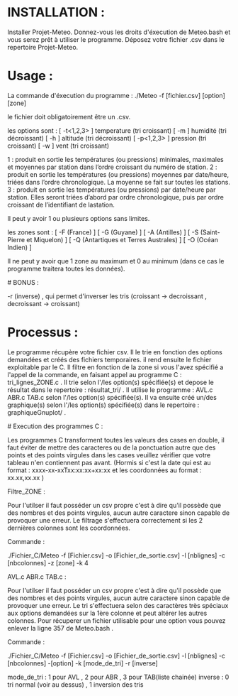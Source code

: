 # INSTALLATION :

Installer Projet-Meteo.
Donnez-vous les droits d'éxecution de Meteo.bash et vous serez prêt à utiliser le programme.
Déposez votre fichier .csv dans le repertoire Projet-Meteo.

# Usage :

La commande d'éxecution du programme :
./Meteo -f [fichier.csv] [option] [zone]

le fichier doit obligatoirement être un .csv.

les options sont : 
        [ -t<1,2,3> ]     temperature (tri croissant)
        [ -m ]            humidité (tri décroissant)
        [ -h ]            altitude (tri décroissant)
        [ -p<1,2,3> ]     pression (tri croissant)
        [ -w ]            vent (tri croissant)

1 : produit en sortie les températures (ou pressions) minimales, maximales et moyennes par station dans l’ordre
    croissant du numéro de station.
2 : produit en sortie les températures (ou pressions) moyennes par date/heure, triées dans l’ordre chronologique.
    La moyenne se fait sur toutes les stations.
3 : produit en sortie les températures (ou pressions) par date/heure par station. Elles seront triées d’abord par ordre
    chronologique, puis par ordre croissant de l’identifiant de lastation.

Il peut y avoir 1 ou plusieurs options sans limites. 

les zones sont : 
        [ -F (France) ]
        [ -G (Guyane) ]
        [ -A (Antilles) ]
        [ -S (Saint-Pierre et Miquelon) ]
        [ -Q (Antartiques et Terres Australes) ]
        [ -O (Océan Indien) ]

Il ne peut y avoir que 1 zone au maximum et 0 au minimum (dans ce cas le programme traitera toutes les données).

# BONUS : 

-r (inverse) , qui permet d'inverser les tris (croissant -> decroissant , decroissant -> croissant)

# Processus : 

Le programme récupère votre fichier csv.
Il le trie en fonction des options demandées et créés des fichiers temporaires.
il rend ensuite le fichier exploitable par le C.
Il filtre en fonction de la zone si vous l'avez spécifié a l'appel de la commande, en faisant appel au programme C : tri_lignes_ZONE.c .
Il trie selon l'/les option(s) spécifiée(s) et depose le résultat dans le repertoire : résultat_tri/ . Il utilise le programme : AVL.c ABR.c TAB.c selon l'/les option(s) spécifiée(s).
Il va ensuite créé un/des graphique(s) selon l'/les option(s) spécifiée(s) dans le repertoire : graphiqueGnuplot/ .

# Execution des programmes C : 

Les programmes C transforment toutes les valeurs des cases en double, il faut éviter de mettre des caracteres ou de la ponctuation autre que des points et des points virgules  dans les cases veuillez vérifier que votre tableau n'en contiennent pas avant. (Hormis si c'est la date qui est au format : xxxx-xx-xxTxx:xx:xx+xx:xx et les coordonnées au format : xx.xx,xx.xx )

Filtre_ZONE : 

Pour l'utilser il faut posséder un csv propre c'est à dire qu'il possède que des nombres et des points virgules, aucun autre caractere sinon capable de provoquer une erreur.
Le filtrage s'effectuera correctement si les 2 dernières colonnes sont les coordonnées. 

Commande : 

./Fichier_C/Meteo -f [Fichier.csv] -o [Fichier_de_sortie.csv] -l [nblignes] -c [nbcolonnes] -z [zone] -k 4

AVL.c ABR.c TAB.c : 

Pour l'utilser il faut posséder un csv propre c'est à dire qu'il possède que des nombres et des points virgules, aucun autre caractere sinon capable de provoquer une erreur.
Le tri s'effectuera selon des caractères très spéciaux aux options demandées sur la 1ère colonne et peut altérer les autres colonnes.
Pour récuperer un fichier utilisable pour une option vous pouvez enlever la ligne 357 de Meteo.bash .

Commande : 

./Fichier_C/Meteo -f [Fichier.csv] -o [Fichier_de_sortie.csv] -l [nblignes] -c [nbcolonnes] -[option] -k [mode_de_tri] -r [inverse]

mode_de_tri : 1 pour AVL , 2 pour ABR , 3 pour TAB(liste chainée)
inverse : 0 tri normal (voir au dessus) , 1 inversion des tris 

